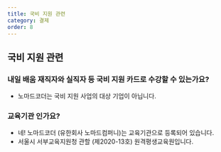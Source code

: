 ```yaml
---
title: 국비 지원 관련
category: 결제
order: 8
---
```


## 국비 지원 관련

### 내일 배움 재직자와 실직자 등 국비 지원 카드로 수강할 수 있는가요?

- 노마드코더는 국비 지원 사업의 대상 기업이 아닙니다.

### 교육기관 인가요?

- 네! 노마드코더 (유한회사 노마드컴퍼니)는 교육기관으로 등록되어 있습니다. 
- 서울시 서부교육지원청 관할 (제2020-13호) 원격평생교육원입니다. 
